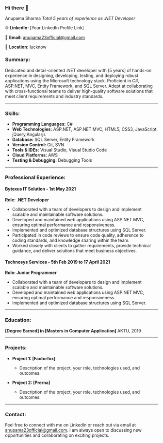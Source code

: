 ### Hi there 👋
Anupama Sharma
*Total 5 years of experience as .NET Developer*

🌐 **LinkedIn:** [Your LinkedIn Profile Link]

📧 **Email:** anupama23official@gmail.com

📍 **Location:** lucknow

### Summary:

Dedicated and detail-oriented .NET developer with [5 years] of hands-on experience in designing, developing, testing, and deploying robust applications using the Microsoft technology stack. Proficient in C#, ASP.NET, MVC, Entity Framework, and SQL Server. Adept at collaborating with cross-functional teams to deliver high-quality software solutions that meet client requirements and industry standards.

---

### Skills:

- **Programming Languages:** C#
- **Web Technologies:** ASP.NET, ASP.NET MVC, HTML5, CSS3, JavaScript, jQuery,Angularjs
- **Database:** SQL Server, Entity Framework
- **Version Control:** Git, SVN
- **Tools & IDEs:** Visual Studio, Visual Studio Code
- **Cloud Platforms:** AWS
- **Testing & Debugging:** Debugging Tools

---

### Professional Experience:

#### Bytexus IT Solution - 1st May 2021

**Role: .NET Developer**

- Collaborated with a team of developers to design and implement scalable and maintainable software solutions.
- Developed and maintained web applications using ASP.NET MVC, ensuring optimal performance and responsiveness.
- Implemented and optimized database structures using SQL Server.
- Participated in code reviews to ensure code quality, adherence to coding standards, and knowledge sharing within the team.
- Worked closely with clients to gather requirements, provide technical guidance, and deliver solutions that meet business objectives.

#### Technosys Services - 5th Feb 2019 to 17 April 2021

**Role: Junior Programmer**

- Collaborated with a team of developers to design and implement scalable and maintainable software solutions.
- Developed and maintained web applications using ASP.NET MVC, ensuring optimal performance and responsiveness.
- Implemented and optimized database structures using SQL Server.

---

### Education:

**[Degree Earned] in [Masters in Computer Application]**
AKTU, 2019

---



### Projects:

- **Project 1: [Factorfox]**
  - Description of the project, your role, technologies used, and outcomes.

- **Project 2: [Prerna]**
  - Description of the project, your role, technologies used, and outcomes.

---
### Contact:

Feel free to connect with me on LinkedIn or reach out via email at anupama23official@gmail.com. I am always open to discussing new opportunities and collaborating on exciting projects.

